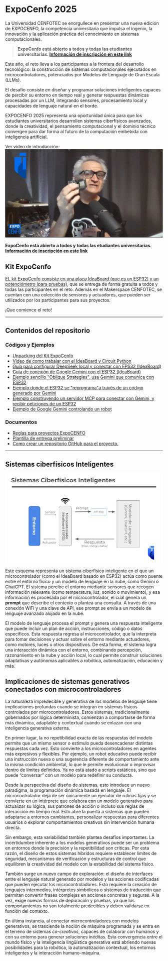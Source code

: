# ExpoCenfo 2025

La Universidad CENFOTEC se enorgullece en presentar una nueva edición de EXPOCENFO, la competencia universitaria que impulsa el ingenio, la innovación y la aplicación práctica del conocimiento en sistemas computacionales.

>**ExpoCenfo está abierto a todos y todas las etudiantes universitarias. [Información de inscripción en este link](https://ucenfotec.ac.cr/expocenfo/)**

Este año, el reto lleva a los participantes a la frontera del desarrollo tecnológico: la construcción de sistemas computacionales ejecutados en microcontroladores, potenciados por Modelos de Lenguaje de Gran Escala (LLMs).

El desafío consiste en diseñar y programar soluciones inteligentes capaces de percibir su entorno en tiempo real y generar respuestas dinámicas procesadas por un LLM, integrando sensores, procesamiento local y capacidades de lenguaje natural en el borde.

EXPOCENFO 2025 representa una oportunidad única para que los estudiantes universitarios desarrollen sistemas ciberfísicos avanzados, donde la creatividad, el pensamiento computacional y el dominio técnico convergen para dar forma al futuro de la computación embebida con inteligencia artificial.


Ver video de introducción:
[![ExpoCenfo](https://github.com/Universidad-Cenfotec/ExpoCenfo/blob/main/expoCenfo_Intro.jpg)](https://youtu.be/sKXtmYAvaPw?si=QJJzsI-w2-VWVzDZ)

**ExpoCenfo está abierto a todos y todas las etudiantes universitarias. [Información de inscripción en este link](https://ucenfotec.ac.cr/expocenfo/)**


## Kit ExpoCenfo

[EL kit ExpoCenfo consiste en una placa IdeaBoard (que es un ESP32) y un potenciómetro (para pruebas)](https://youtu.be/wZwcNW3o1u0?si=PoNOVPjaHQei806x), que se entrega de forma gratuita a todos y todas las participantes en el reto. Además en el Makerspace CENFOTEC, se cuentan con una colección de sensores y actuadores, que pueden ser utilizados por los participantes para sus proyectos.

¡Que comience el reto!

---
## Contenidos del repositorio

### Códigos y Ejemplos
- [Unpacking del Kit ExpoCenfo](https://youtu.be/wZwcNW3o1u0?si=PoNOVPjaHQei806x)
- [Video de como trabajar con el IdeaBoard y Circuit Python](https://youtu.be/GzA7peI1woc?si=t7AypJyVjUAOKnQ7)
- [Guía para configurar DeepSeek local y conectar con EPS32 (IdeaBoard)](https://github.com/Universidad-Cenfotec/ExpoCenfo/blob/main/Ejemplos_LLM_ESP32/ESP32_Ollama_Guide.md)
- [Guía de conexión de Google Gemini con el ESP32 (IdeaBoard)](https://github.com/Universidad-Cenfotec/ExpoCenfo/blob/main/Ejemplos_LLM_ESP32/Gemini_ESP32.md)
- [Ejemplo sencillo "Oblique Strategies", usa Gemini que comunica con ESP32](https://github.com/Universidad-Cenfotec/ExpoCenfo/tree/main/Ejemplos_LLM_ESP32/Ejemplo_Olbique_Strategies)
- [Ejemplo donde el ESP32 se "reprograma"a través de un código generado por Gemini](https://github.com/Universidad-Cenfotec/ExpoCenfo/blob/main/Ejemplos_LLM_ESP32/Micro%20Se%20Reprograma/README.md)
- [Ejemplo construyendo un servidor MCP para conectar con Gemini, y recibir peticiones de un ESP32](https://github.com/Universidad-Cenfotec/ExpoCenfo/tree/main/Ejemplos_LLM_ESP32/ESP32-MCPServer-Gemini)
- [Ejemplo de Google Gemini controlando un robot](https://github.com/Universidad-Cenfotec/Sumobot/blob/main/c%C3%B3digos_de_ejemplo/LLM_in_the_Loop_Robotics/README.md)

### Documentos
- [Reglas para proyectos ExpoCENFO](https://github.com/Universidad-Cenfotec/ExpoCenfo/blob/main/documentos/Juzgamiento%20de%20equipos-ExpoCENFO-2025.pdf)
- [Plantilla de entrega preliminar](https://github.com/Universidad-Cenfotec/ExpoCenfo/blob/main/documentos/Plantilla_Avance_Preliminar_CDIO.md)
- [Como crear un repositorio GitHub para el proyecto.](https://github.com/Universidad-Cenfotec/ExpoCenfo/blob/main/documentos/Guia_Documentacion_Proyectos_Borde_LLMs.md)

---

## Sistemas ciberfísicos Inteligentes

![arq_sis](https://github.com/Universidad-Cenfotec/ExpoCenfo/blob/main/documentos/Arq_Sist.png)

Este esquema representa un sistema ciberfísico inteligente en el que un microcontrolador (como el IdeaBoard basado en ESP32) actúa como puente entre el entorno físico y un modelo de lenguaje en la nube, como Gemini o ChatGPT. El sistema percibe el entorno mediante sensores que recogen información relevante (como temperatura, luz, sonido o movimiento), y esa información es procesada por el microcontrolador, el cual genera un **prompt** que describe el contexto o plantea una consulta. A través de una conexión WiFi y una clave de API, ese prompt se envía a un modelo de lenguaje avanzado alojado en la nube.

El modelo de lenguaje procesa el prompt y genera una respuesta inteligente que puede incluir un plan de acción, instrucciones, código o datos específicos. Esta respuesta regresa al microcontrolador, que la interpreta para tomar decisiones y actuar sobre el entorno mediante actuadores, como motores, luces u otros dispositivos. De esta forma, el sistema logra una interacción dinámica con el entorno, combinando percepción, razonamiento en la nube y acción local, lo cual permite construir soluciones adaptativas y autónomas aplicables a robótica, automatización, educación y más.

## Implicaciones de sistemas generativos conectados con microcontroladores

La naturaleza impredecible y generativa de los modelos de lenguaje tiene implicaciones profundas cuando se integran en sistemas físicos controlados por microcontroladores. Estos sistemas, tradicionalmente gobernados por lógica determinista, comienzan a comportarse de forma más dinámica, adaptable y contextual cuando se enlazan con una inteligencia generativa externa.

En primer lugar, la no repetibilidad exacta de las respuestas del modelo permite que un mismo sensor o estímulo pueda desencadenar distintas respuestas cada vez. Esto convierte a los microcontroladores en agentes más expresivos y flexibles. Por ejemplo, un robot educativo puede recibir una instrucción nueva o una sugerencia diferente de comportamiento ante la misma condición ambiental, lo que le permite evolucionar o improvisar dentro de límites definidos. Ya no está atado a scripts estáticos, sino que puede “conversar” con un modelo para redefinir su conducta.

Desde la perspectiva del diseño de sistemas, esto introduce un nuevo paradigma, la programación dinámica basada en lenguaje. El microcontrolador deja de ser únicamente un ejecutor de rutinas fijas y se convierte en un intérprete que colabora con un modelo generativo para actualizar su lógica, sus patrones de acción o incluso sus reglas de interacción en tiempo real. Esto abre la puerta a sistemas que pueden adaptarse a entornos cambiantes, personalizar respuestas para diferentes usuarios o explorar comportamientos creativos sin intervención humana directa.

Sin embargo, esta variabilidad también plantea desafíos importantes. La incertidumbre inherente a los modelos generativos puede ser un problema en entornos donde la precisión y la repetibilidad son críticas. Por esta razón, el diseño de estos sistemas híbridos requiere establecer límites de seguridad, mecanismos de verificación y estructuras de control que equilibren la creatividad del modelo con la estabilidad del sistema físico.

También surge un nuevo campo de exploración: el diseño de interfaces entre el lenguaje natural generado por modelos y las acciones codificadas que pueden ejecutar los microcontroladores. Esto requiere la creación de lenguajes intermedios, intérpretes simbólicos o sistemas de traducción que permitan convertir frases complejas en acciones concretas y seguras. A la vez, exige nuevas formas de depuración y pruebas, ya que los comportamientos no son totalmente predecibles y deben validarse en función del contexto.

En última instancia, al conectar microcontroladores con modelos generativos, se trasciende la noción de máquina programada y se entra en el terreno de sistemas *co-creativos*, capaces de colaborar con humanos y con su entorno para generar soluciones inéditas. Esta convergencia entre el mundo físico y la inteligencia lingüística generativa está abriendo nuevas posibilidades para la robótica, la automatización contextual, los entornos inteligentes y la interacción humano-máquina.


